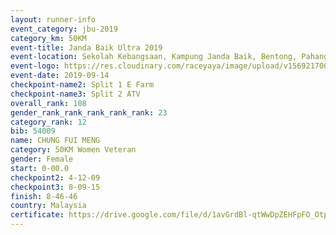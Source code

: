 ```yaml
---
layout: runner-info 
event_category: jbu-2019 
category_km: 50KM 
event-title: Janda Baik Ultra 2019 
event-location: Sekolah Kebangsaan, Kampung Janda Baik, Bentong, Pahang, Malaysia 
event-logo: https://res.cloudinary.com/raceyaya/image/upload/v1569217009/logo/janda-baik_vch1pc.jpg 
event-date: 2019-09-14 
checkpoint-name2: Split 1 E Farm 
checkpoint-name3: Split 2 ATV 
overall_rank: 108
gender_rank_rank_rank_rank_rank: 23
category_rank: 12
bib: 54009
name: CHUNG FUI MENG
category: 50KM Women Veteran
gender: Female
start: 0-00.0
checkpoint2: 4-12-09
checkpoint3: 8-09-15
finish: 8-46-46
country: Malaysia
certificate: https://drive.google.com/file/d/1avGrdBl-qtWwDpZEHFpFO_OtpG1nUfsy/view?usp=sharing
---
```

